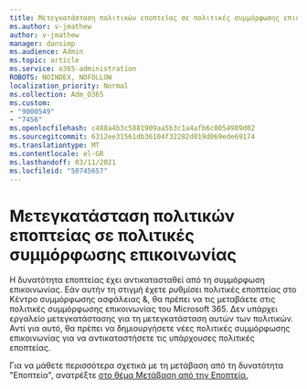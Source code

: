 ```yaml
---
title: Μετεγκατάσταση πολιτικών εποπτείας σε πολιτικές συμμόρφωσης επικοινωνίας
ms.author: v-jmathew
author: v-jmathew
manager: dansimp
ms.audience: Admin
ms.topic: article
ms.service: o365-administration
ROBOTS: NOINDEX, NOFOLLOW
localization_priority: Normal
ms.collection: Adm_O365
ms.custom:
- "9000549"
- "7456"
ms.openlocfilehash: c488a4b3c5881909aa5b3c1a4afb6c0054989d02
ms.sourcegitcommit: 6312ee31561db36104f32282d019d069ede69174
ms.translationtype: MT
ms.contentlocale: el-GR
ms.lasthandoff: 03/11/2021
ms.locfileid: "50745657"
---
```

# <a name="migrate-supervision-policies-to-communication-compliance-policies"></a>Μετεγκατάσταση πολιτικών εποπτείας σε πολιτικές συμμόρφωσης επικοινωνίας

Η δυνατότητα εποπτείας έχει αντικατασταθεί από τη συμμόρφωση επικοινωνίας. Εάν αυτήν τη στιγμή έχετε ρυθμίσει πολιτικές εποπτείας στο Κέντρο συμμόρφωσης ασφάλειας &, θα πρέπει να τις μεταβάετε στις πολιτικές συμμόρφωσης επικοινωνίας του Microsoft 365. Δεν υπάρχει εργαλείο μετεγκατάστασης για τη μετεγκατάσταση αυτών των πολιτικών. Αντί για αυτό, θα πρέπει να δημιουργήσετε νέες πολιτικές συμμόρφωσης επικοινωνίας για να αντικαταστήσετε τις υπάρχουσες πολιτικές εποπτείας.

Για να μάθετε περισσότερα σχετικά με τη μετάβαση από τη δυνατότητα "Εποπτεία", ανατρέξτε [στο θέμα Μετάβαση από την Εποπτεία.](https://go.microsoft.com/fwlink/?linkid=2128750)
